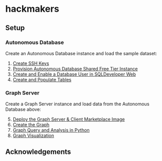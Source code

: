 # hackmakers

## Setup

### Autonomous Database

Create an Autonomous Database instance and load the sample dataset:

1. [Create SSH Keys](https://github.com/oracle/learning-library/blob/master/common/labs/generate-ssh-key/generate-ssh-keys.md)
2. [Provision Autonomous Database Shared Free Tier Instance](./doc/02_provision-free-tier-adb/provision-free-tier-adb.md)
3. [Create and Enable a Database User in SQLDeveloper Web](./doc/03_create-database-user/create-database-user.md)
4. [Create and Populate Tables](./doc/04_create-and-populate-tables/create-and-populate-tables.md)

### Graph Server

Create a Graph Server instance and load data from the Autonomous Database above:

5. [Deploy the Graph Server & Client Marketplace Image](./doc/05_deploy-image/deploy-image.md)
6. [Create the Graph](./doc/06_create-graph/create-graph.md)
7. [Graph Query and Analysis in Python](./doc/07_query-and-analyze-graphs)
8. [Graph Visualization](./doc/08_visualize-graphs/visualize-graphs.md)

## Acknowledgements




